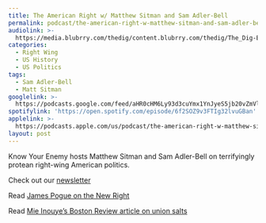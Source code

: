 ```yaml
---
title: The American Right w/ Matthew Sitman and Sam Adler-Bell
permalink: podcast/the-american-right-w-matthew-sitman-and-sam-adler-bell/
audiolink: >-
  https://media.blubrry.com/thedig/content.blubrry.com/thedig/The_Dig-EP_361-KYE.mp3
categories:
  - Right Wing
  - US History
  - US Politics
tags:
  - Sam Adler-Bell
  - Matt Sitman
googlelink: >-
  https://podcasts.google.com/feed/aHR0cHM6Ly93d3cuYmx1YnJyeS5jb20vZmVlZHMvdGhlZGlnLnhtbA/episode/aHR0cHM6Ly90aGVkaWcuYmx1YnJyeS5uZXQvP3A9MjIyMA?sa=X&ved=0CAUQkfYCahcKEwi44f7r1b-AAxUAAAAAHQAAAAAQNg
spotifylink: 'https://open.spotify.com/episode/6f2SOZ9v3FTIg32lvuGBan'
applelink: >-
  https://podcasts.apple.com/us/podcast/the-american-right-w-matthew-sitman-and-sam-adler-bell/id1043245989?i=1000567001099
layout: post
---
```


Know Your Enemy hosts Matthew Sitman and Sam Adler-Bell on terrifyingly protean right-wing American politics.

Check out our [newsletter](https://thedigradio.com/newsletter)

Read [James Pogue on the New Right](https://vanityfair.com/news/2022/04/inside-the-new-right-where-peter-thiel-is-placing-his-biggest-bets)

Read [Mie Inouye’s Boston Review article on union salts](https://bostonreview.net/articles/labors-militant-minority/)

